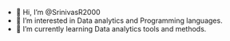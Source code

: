 - 👋 Hi, I’m @SrinivasR2000
- 👀 I’m interested in Data analytics and Programming languages.
- 🌱 I’m currently learning Data analytics tools and methods.

<!---
SrinivasR2000/SrinivasR2000 is a ✨ special ✨ repository because its `README.md` (this file) appears on your GitHub profile.
You can click the Preview link to take a look at your changes.
--->
